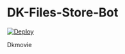 # DK-Files-Store-Bot


[![Deploy](https://www.herokucdn.com/deploy/button.svg)](https://heroku.com/deploy?template=https://github.com/Dkmovie/DK-Files-Store-Bot)

Dkmovie
